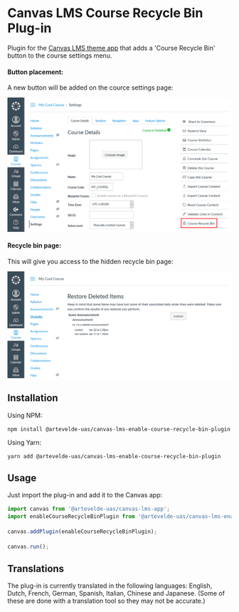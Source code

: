 # Canvas LMS Course Recycle Bin Plug-in

Plugin for the [Canvas LMS theme app](https://www.npmjs.com/package/@artevelde-uas/canvas-lms-app) that adds a
'Course Recycle Bin' button to the course settings menu.

#### Button placement:

A new button will be added on the cource settings page:

![Button placement](docs/example-link.png)

#### Recycle bin page:

This will give you access to the hidden recycle bin page:

![Recycle bin page](docs/example-restore.png)

## Installation

Using NPM:

    npm install @artevelde-uas/canvas-lms-enable-course-recycle-bin-plugin

Using Yarn:

    yarn add @artevelde-uas/canvas-lms-enable-course-recycle-bin-plugin

## Usage

Just import the plug-in and add it to the Canvas app:

```javascript
import canvas from '@artevelde-uas/canvas-lms-app';
import enableCourseRecycleBinPlugin from '@artevelde-uas/canvas-lms-enable-course-recycle-bin-plugin';

canvas.addPlugin(enableCourseRecycleBinPlugin);

canvas.run();
```

## Translations

The plug-in is currently translated in the following languages: English, Dutch, French, German, Spanish, Italian,
Chinese and Japanese. (Some of these are done with a translation tool so they may not be accurate.)

